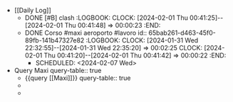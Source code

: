 - [[Daily Log]]
	- DONE [#B] clash
	  :LOGBOOK:
	  CLOCK: [2024-02-01 Thu 00:41:25]--[2024-02-01 Thu 00:41:48] =>  00:00:23
	  :END:
	- DONE Corso #maxi aeroporto #lavoro
	  id:: 65bab261-d463-45f0-89fb-141b47327e82
	  :LOGBOOK:
	  CLOCK: [2024-01-31 Wed 22:32:55]--[2024-01-31 Wed 22:35:20] =>  00:02:25
	  CLOCK: [2024-02-01 Thu 00:41:20]--[2024-02-01 Thu 00:41:42] =>  00:00:22
	  :END:
		- SCHEDULED: <2024-02-07 Wed>
- Query Maxi
  query-table:: true
	- {{query [[Maxi]]}}
	  query-table:: true
	-
	-